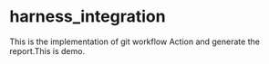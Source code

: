 # harness_integration

This is the implementation of git workflow Action and generate the report.This is demo.